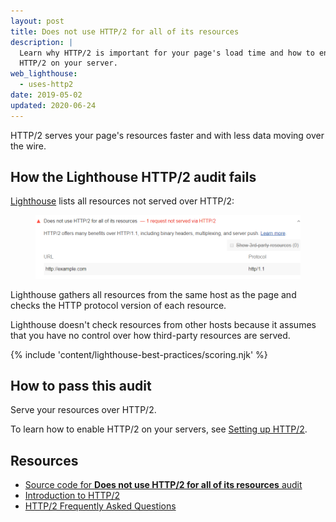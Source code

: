 ```yaml
---
layout: post
title: Does not use HTTP/2 for all of its resources
description: |
  Learn why HTTP/2 is important for your page's load time and how to enable
  HTTP/2 on your server.
web_lighthouse:
  - uses-http2
date: 2019-05-02
updated: 2020-06-24
---
```


HTTP/2 serves your page's resources faster
and with less data moving over the wire.

## How the Lighthouse HTTP/2 audit fails

[Lighthouse](https://developers.google.com/web/tools/lighthouse/) lists all resources not served over HTTP/2:

<figure class="w-figure">
  <img class="w-screenshot" src="uses-http2.png" alt="Lighthouse audit shows resources not served over HTTP/2 ">
</figure>

Lighthouse gathers all resources from the same host as the page
and checks the HTTP protocol version of each resource.

Lighthouse doesn't check resources from other hosts
because it assumes that you have no control
over how third-party resources are served.

{% include 'content/lighthouse-best-practices/scoring.njk' %}

## How to pass this audit

Serve your resources over HTTP/2.

To learn how to enable HTTP/2 on your servers,
see [Setting up HTTP/2](https://dassur.ma/things/h2setup/).

## Resources

- [Source code for **Does not use HTTP/2 for all of its resources** audit](https://github.com/GoogleChrome/lighthouse/blob/master/lighthouse-core/audits/dobetterweb/uses-http2.js)
- [Introduction to HTTP/2](https://developers.google.com/web/fundamentals/performance/http2/)
- [HTTP/2 Frequently Asked Questions](https://http2.github.io/faq/)
